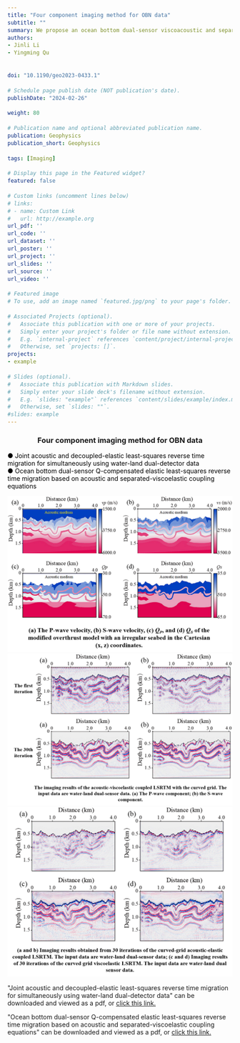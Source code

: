 ```yaml
---
title: "Four component imaging method for OBN data"
subtitle: ""
summary: We propose an ocean bottom dual-sensor viscoacoustic and separated-viscoelastic coupled Q-compensated least-squares reverse time migration (OBD-VSV-QLSRTM) in curvilinear coordinates. In this method, to solve the Q-compensated elastic inverse problem, we jointly use the recorded acoustic pressure and elastic multicomponent seismic data from the OBD observation system. 
authors:
- Jinli Li
- Yingming Qu


doi: "10.1190/geo2023-0433.1"

# Schedule page publish date (NOT publication's date).
publishDate: "2024-02-26"

weight: 80

# Publication name and optional abbreviated publication name.
publication: Geophysics
publication_short: Geophysics 

tags: [Imaging]

# Display this page in the Featured widget?
featured: false

# Custom links (uncomment lines below)
# links:
# - name: Custom Link
#   url: http://example.org
url_pdf: ''
url_code: ''
url_dataset: ''
url_poster: ''
url_project: ''
url_slides: ''
url_source: ''
url_video: ''

# Featured image
# To use, add an image named `featured.jpg/png` to your page's folder. 

# Associated Projects (optional).
#   Associate this publication with one or more of your projects.
#   Simply enter your project's folder or file name without extension.
#   E.g. `internal-project` references `content/project/internal-project/index.md`.
#   Otherwise, set `projects: []`.
projects:
- example

# Slides (optional).
#   Associate this publication with Markdown slides.
#   Simply enter your slide deck's filename without extension.
#   E.g. `slides: "example"` references `content/slides/example/index.md`.
#   Otherwise, set `slides: ""`.
#slides: example
---
```


### <center>Four component imaging method for OBN data<center>

 <font color=black> ● Joint acoustic and decoupled-elastic least-squares reverse time migration for simultaneously using water-land dual-detector data</font><br /> 
 <font color=black> ● Ocean bottom dual-sensor Q-compensated elastic least-squares reverse time migration based on acoustic and separated-viscoelastic coupling equations</font>

<div style="text-align: center;">
  <img src="./Four component imaging method for OBN data.assets/topic7pic1.png" alt="Image Alt Text" style="max-width: 100%; height: auto;">
</div>

<div style="text-align: center;">
  <img src="./Four component imaging method for OBN data.assets/topic7pic2.png" alt="Image Alt Text" style="max-width: 100%; height: auto;">
</div>

<div style="text-align: center;">
  <img src="./Four component imaging method for OBN data.assets/topic7pic3.png" alt="Image Alt Text" style="max-width: 100%; height: auto;">
</div>




"Joint acoustic and decoupled-elastic least-squares reverse time migration for simultaneously using water-land dual-detector data" can be downloaded and viewed as a pdf, or [click this link.](https://ieeexplore.ieee.org/document/10109715)

"Ocean bottom dual-sensor Q-compensated elastic least-squares reverse time migration based on acoustic and separated-viscoelastic coupling equations" can be downloaded and viewed as a pdf, or [click this link.](https://library.seg.org/doi/10.1190/geo2023-0433.1)
